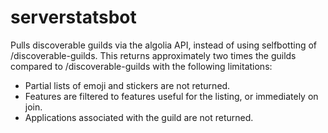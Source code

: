 # serverstatsbot
Pulls discoverable guilds via the algolia API, instead of using selfbotting of /discoverable-guilds. This returns approximately two times the guilds compared to /discoverable-guilds with the following limitations:
* Partial lists of emoji and stickers are not returned.
* Features are filtered to features useful for the listing, or immediately on join.
* Applications associated with the guild are not returned.
